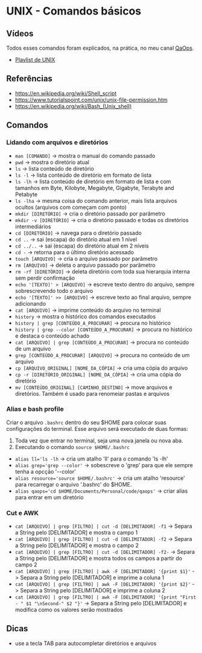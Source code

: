 # UNIX - Comandos básicos

## Vídeos

Todos esses comandos foram explicados, na prática, no meu canal [QaOps](http://videos.qa-ops.com/youtube
). 

* [Playlist de UNIX](https://www.youtube.com/playlist?list=PLhJTa4U57yUsKBcqWbGaAQ7QpcgzKakVe)

## Referências

* https://en.wikipedia.org/wiki/Shell_script
* https://www.tutorialspoint.com/unix/unix-file-permission.htm
* https://en.wikipedia.org/wiki/Bash_(Unix_shell)

## Comandos

### Lidando com arquivos e diretórios

* `man [COMANDO]` -> mostra o manual do comando passado
* `pwd` -> mostra o diretório atual
* `ls` -> lista conteúdo de diretório
* `ls -l` -> lista conteúdo de diretório em formato de lista
* `ls -lh` -> lista conteúdo de diretório em formato de lista e com tamanhos em Byte, Kilobyte, Megabyte, Gigabyte, Terabyte and Petabyte
* `ls -lha` -> mesma coisa do comando anterior, mais lista arquivos ocultos (arquivos com começam com ponto)
* `mkdir [DIRETÓRIO]` -> cria o diretório passado por parâmetro
* `mkdir -v [DIRETÓRIO]` -> cria o diretório passado e todas os diretórios intermediários
* `cd [DIRETÓRIO]` -> navega para o diretório passado
* `cd ..` -> sai (escapa) do diretório atual em 1 nível
* `cd ../..` -> sai (escapa) do diretório atual em 2 níveis
* `cd -` -> retorna para o último diretório acessado
* `touch [ARQUIVO]` -> cria o arquivo passado por parâmetro
* `rm [ARQUIVO]` -> deleta o arquivo passado por parâmetro
* `rm -rf [DIRETÓRIO]` -> deleta diretório com toda sua hierarquia interna sem perdir confirmação
* `echo '[TEXTO]' > [ARQUIVO]` -> escreve texto dentro do arquivo, sempre sobrescrevendo todo o arquivo 
* `echo '[TEXTO]' >> [ARQUIVO]` -> escreve texto ao final arquivo, sempre adicionando
* `cat [ARQUIVO]` -> imprime conteúdo do arquivo no terminal
* `history` -> mostra o histórico dos comandos executados
* `history | grep [CONTEÚDO_A_PROCURAR]` -> procura no histórico 
* `history | grep --color [CONTEÚDO_A_PROCURAR]` -> procura no histórico e destaca o conteúdo achado
* `cat [ARQUIVO] | grep [CONTEÚDO_A_PROCURAR]` -> procura no conteúdo de um arquivo 
* `grep [CONTEÚDO_A_PROCURAR] [ARQUIVO]` -> procura no conteúdo de um arquivo
* `cp [ARQUIVO_ORIGINAL] [NOME_DA_CÓPIA]` -> cria uma cópia do arquivo
* `cp -r [DIRETÓRIO_ORIGINAL] [NOME_DA_CÓPIA]` -> cria uma cópia do diretório
* `mv [CONTEÚDO_ORIGINAL] [CAMINHO_DESTINO]` -> move arquivos e diretórios. Também é usado para renomeiar pastas e arquivos

### Alias e bash profile

Criar o arquivo `.bashrc` dentro do seu $HOME para colocar suas configurações do terminal. Esse arquivo será executado de duas formas:
 
1. Toda vez que entrar no terminal, seja uma nova janela ou nova aba.
1. Executando o comando `source $HOME/.bashrc`

* `alias ll='ls -lh` -> cria um atalho 'll' para o comando 'ls -lh' 
* `alias grep='grep --color'` -> sobescreve o 'grep' para que ele sempre tenha a opcção '--color'
* `alias resource='source $HOME/.bashrc'` -> cria um atalho 'resource' para recarregar o arquivo '.bashrc' do $HOME.
* `alias qaops='cd $HOME/Documents/Personal/code/qaops'` -> criar alias para entrar em um diretório

### Cut e AWK

* `cat [ARQUIVO] | grep [FILTRO] | cut -d [DELIMITADOR] -f1` -> Separa a String pelo [DELIMITADOR] e mostra o campo 1
* `cat [ARQUIVO] | grep [FILTRO] | cut -d [DELIMITADOR] -f2` -> Separa a String pelo [DELIMITADOR] e mostra o campo 2
* `cat [ARQUIVO] | grep [FILTRO] | cut -d [DELIMITADOR] -f2-` -> Separa a String pelo [DELIMITADOR] e mostra todos os campos a partir do campo 2
* `cat [ARQUIVO] | grep [FILTRO] | awk -F [DELIMITADOR] '{print $1}'` -> Separa a String pelo [DELIMITADOR] e imprime a coluna 1
* `cat [ARQUIVO] | grep [FILTRO] | awk -F [DELIMITADOR] '{print $2}'` -> Separa a String pelo [DELIMITADOR] e imprime a coluna 2
* `cat [ARQUIVO] | grep [FILTRO] | awk -F [DELIMITADOR] '{print "First - " $1 "\nSecond-" $2 "}'` -> Separa a String pelo [DELIMITADOR] e modifica como os valores serão mostrados

## Dicas

* use a tecla TAB para autocompletar diretórios e arquivos
